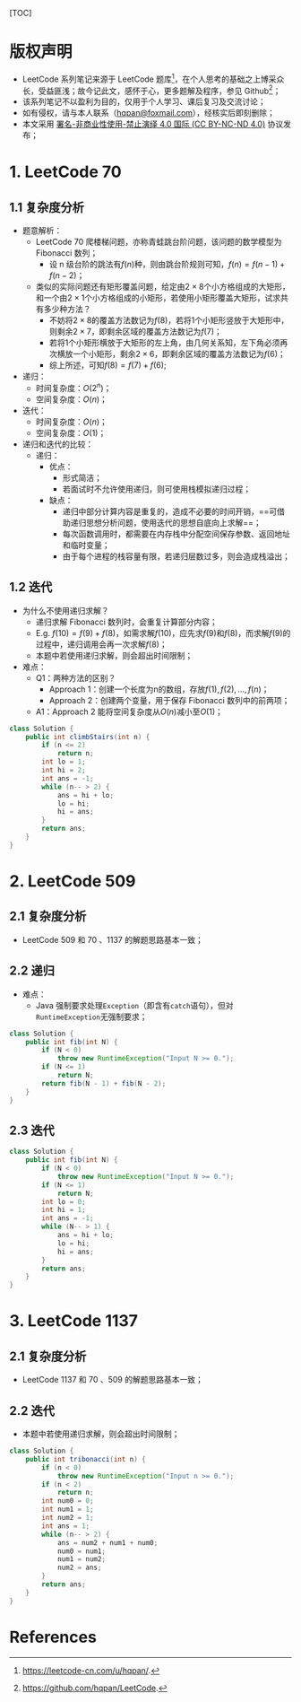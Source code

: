 [TOC]

# 版权声明
- LeetCode 系列笔记来源于 LeetCode 题库[^1]，在个人思考的基础之上博采众长，受益匪浅；故今记此文，感怀于心，更多题解及程序，参见 Github[^2]；
- 该系列笔记不以盈利为目的，仅用于个人学习、课后复习及交流讨论；
- 如有侵权，请与本人联系（hqpan@foxmail.com），经核实后即刻删除；
- 本文采用 [署名-非商业性使用-禁止演绎 4.0 国际 (CC BY-NC-ND 4.0)](https://creativecommons.org/licenses/by-nc-nd/4.0/deed.zh) 协议发布；


# 1. LeetCode 70
## 1.1 复杂度分析
- 题意解析：
  - LeetCode 70 爬楼梯问题，亦称青蛙跳台阶问题，该问题的数学模型为 Fibonacci 数列；
    - 设 n 级台阶的跳法有$f(n)$种，则由跳台阶规则可知，$f(n)=f(n-1)+f(n-2)$；
  - 类似的实际问题还有矩形覆盖问题，给定由$2\times 8​$个小方格组成的大矩形，和一个由$2\times ​$1个小方格组成的小矩形，若使用小矩形覆盖大矩形，试求共有多少种方法？
    - 不妨将$2\times 8$的覆盖方法数记为$f(8)$，若将1个小矩形竖放于大矩形中，则剩余$2\times 7$，即剩余区域的覆盖方法数记为$f(7)$；
    - 若将1个小矩形横放于大矩形的左上角，由几何关系知，左下角必须再次横放一个小矩形，剩余$2\times 6$，即剩余区域的覆盖方法数记为$f(6)$；
    - 综上所述，可知$f(8)=f(7)+f(6)$;
- 递归：
  - 时间复杂度：$O(2^n)$；
  - 空间复杂度：$O(n)$；
- 迭代：
  - 时间复杂度：$O(n)$；
  - 空间复杂度：$O(1)$；
- 递归和迭代的比较：
  - 递归：
    - 优点：
      - 形式简洁；
      - 若面试时不允许使用递归，则可使用栈模拟递归过程；
    - 缺点：
      - 递归中部分计算内容是重复的，造成不必要的时间开销，==可借助递归思想分析问题，使用迭代的思想自底向上求解==；
      - 每次函数调用时，都需要在内存栈中分配空间保存参数、返回地址和临时变量；
      - 由于每个进程的栈容量有限，若递归层数过多，则会造成栈溢出；



## 1.2 迭代
- 为什么不使用递归求解？
  - 递归求解 Fibonacci 数列时，会重复计算部分内容；
  - E.g. $f(10)=f(9)+f(8)​$，如需求解$f(10)​$，应先求$f(9)​$和$f(8)​$，而求解$f(9)​$的过程中，递归调用会再一次求解$f(8)​$；
  - 本题中若使用递归求解，则会超出时间限制；
- 难点：
  - Q1：两种方法的区别？
    - Approach 1：创建一个长度为n的数组，存放$f(1),f(2),...,f(n)$；
    - Approach 2：创建两个变量，用于保存 Fibonacci 数列中的前两项；
  - A1：Approach 2 能将空间复杂度从$O(n)​$减小至$O(1)​$；

```java
class Solution {
    public int climbStairs(int n) {
        if (n <= 2)
            return n;
        int lo = 1;
        int hi = 2;
        int ans = -1;
        while (n-- > 2) {
            ans = hi + lo;
            lo = hi;
            hi = ans;
        }
        return ans;
    }
}
```



# 2. LeetCode 509

## 2.1 复杂度分析
- LeetCode 509 和 70 、1137 的解题思路基本一致；



## 2.2 递归

- 难点：
  - Java 强制要求处理`Exception`（即含有`catch`语句），但对`RuntimeException`无强制要求；

```java
class Solution {
    public int fib(int N) {
        if (N < 0)
            throw new RuntimeException("Input N >= 0.");
        if (N <= 1)
            return N;
        return fib(N - 1) + fib(N - 2);
    }
}
```



## 2.3 迭代

```java
class Solution {
    public int fib(int N) {
        if (N < 0)
            throw new RuntimeException("Input N >= 0.");
        if (N <= 1)
            return N;
        int lo = 0;
        int hi = 1;
        int ans = -1;
        while (N-- > 1) {
            ans = hi + lo;
            lo = hi;
            hi = ans;
        }
        return ans;
    }
}
```



# 3. LeetCode 1137

## 2.1 复杂度分析

- LeetCode 1137 和 70 、509 的解题思路基本一致；



## 2.2 迭代

- 本题中若使用递归求解，则会超出时间限制；

```java
class Solution {
    public int tribonacci(int n) {
        if (n < 0)
            throw new RuntimeException("Input n >= 0.");
        if (n < 2)
            return n;
        int num0 = 0;
        int num1 = 1;
        int num2 = 1;
        int ans = 1;
        while (n-- > 2) {
            ans = num2 + num1 + num0;
            num0 = num1;
            num1 = num2;
            num2 = ans;
        }
        return ans;
    }
}
```



# References

[^1]: https://leetcode-cn.com/u/hqpan/.
[^2]: https://github.com/hqpan/LeetCode.